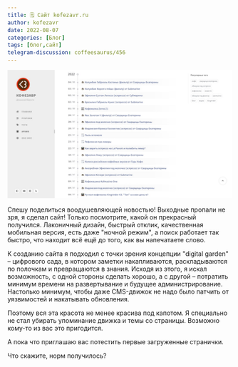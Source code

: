 ```yaml
---
title: 🗒 Сайт kofezavr.ru
author: kofezavr
date: 2022-08-07
categories: [Блог]
tags: [блог,сайт]
telegram-discussion: coffeesaurus/456
--- 
```

![Сайт kofezavr.ru](/assets/img/posts/22/08/site.jpg)

Спешу поделиться воодушевляющей новостью! Выходные пропали не зря, я сделал сайт! Только посмотрите, какой он прекрасный получился. Лаконичный дизайн, быстрый отклик, качественная мобильная версия, есть даже "ночной режим", а поиск работает так быстро, что находит всё ещё до того, как вы напечатаете слово.

К созданию сайта я подходил с точки зрения концепции "digital garden" – цифрового сада, в котором заметки накапливаются, раскладываются по полочкам и превращаются в знания. Исходя из этого, я искал возможность, с одной стороны сделать хорошо, а с другой – потратить минимум времени на развертывание и будущее администрирование. Настолько минимум, чтобы даже CMS-движок не надо было патчить от уязвимостей и накатывать обновления.

Поэтому вся эта красота не менее красива под капотом. Я специально не стал убирать упоминание движка и темы со страницы. Возможно кому-то из вас это пригодится.

А пока что приглашаю вас потестить первые загруженные странички.

Что скажите, норм получилось?